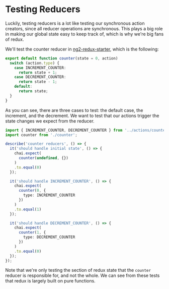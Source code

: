 # Testing Reducers

Luckily, testing reducers is a lot like testing our synchronous action creators, since all reducer operations are synchronous. This plays a big role in making our global state easy to keep track of, which is why we're big fans of redux.

We'll test the counter reducer in [ng2-redux-starter](https://github.com/rangle/angular2-redux-starter), which is the following:

```ts
export default function counter(state = 0, action)
  switch (action.type) {
    case INCREMENT_COUNTER:
      return state + 1;
    case DECREMENT_COUNTER:
      return state - 1;
    default:
      return state;
  }
}
```

As you can see, there are three cases to test: the default case, the increment, and the decrement. We want to test that our actions trigger the state changes we expect from the reducer.

```ts
import { INCREMENT_COUNTER, DECREMENT_COUNTER } from '../actions/counter';
import counter from './counter';                                         

describe('counter reducers', () => {                                     
  it('should handle initial state', () => {                              
    chai.expect(                                                         
      counter(undefined, {})                                             
    )                                                                    
    .to.equal(0)                                                         
  });                                                                    

  it('should handle INCREMENT_COUNTER', () => {                          
    chai.expect(                                                         
      counter(0, {                                                       
        type: INCREMENT_COUNTER                                          
      })                                                                 
    )                                                                    
    .to.equal(1)                                                         
  });                                                                    

  it('should handle DECREMENT_COUNTER', () => {                          
    chai.expect(                                                         
      counter(1, {                                                       
        type: DECREMENT_COUNTER                                          
      })                                                                 
    )                                                                    
    .to.equal(0)                                                         
  });                                                                    
});
```

Note that we're only testing the section of redux state that the `counter` reducer is responsible for, and not the whole.
We can see from these tests that redux is largely built on pure functions.
